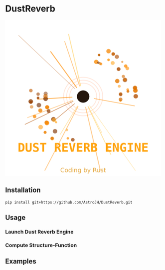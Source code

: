 # DustReverb

<img alt="logo" src="figures/logo.png" width="500" height="500"/>

## Installation
```shell
pip install git+https://github.com/AstroJH/DustReverb.git
```

## Usage
### Launch Dust Reverb Engine

### Compute Structure-Function

## Examples